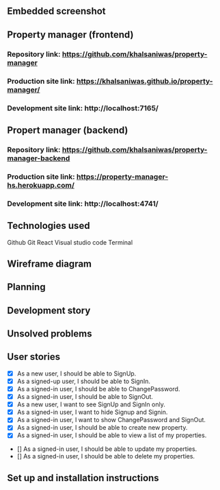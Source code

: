 ## Embedded screenshot

## Property manager (frontend)
### Repository link: https://github.com/khalsaniwas/property-manager
### Production site link: https://khalsaniwas.github.io/property-manager/
### Development site link: http://localhost:7165/

## Propert manager (backend)
### Repository link: https://github.com/khalsaniwas/property-manager-backend
### Production site link: https://property-manager-hs.herokuapp.com/
### Development site link: http://localhost:4741/
 
## Technologies used
Github
Git
React
Visual studio code
Terminal




## Wireframe diagram


## Planning

## Development story

## Unsolved problems

## User stories

* [x] As a new user, I should be able to SignUp.
* [x] As a signed-up user, I should be able to SignIn.
* [x] As a signed-in user, I should be able to ChangePassword.
* [x] As a signed-in user, I should be able to SignOut.
* [x] As a new user, I want to see SignUp and SignIn only.
* [x] As a signed-in user, I want to hide Signup and Signin.
* [x] As a signed-in user, I want to show ChangePassword and SignOut.
* [x] As a signed-in user, I should be able to create new property.
* [x] As a signed-in user, I should be able to view a list of my properties.
* [] As a signed-in user, I should be able to update my properties.
* [] As a signed-in user, I should be able to delete my properties.

## Set up and installation instructions
